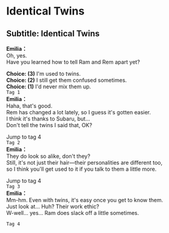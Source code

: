 # Identical Twins

  
## Subtitle: Identical Twins
  
**Emilia：**  
Oh, yes.  
Have you learned how to tell Ram and Rem apart yet?  
  
**Choice: (3)**  I'm used to twins.  
**Choice: (2)**  I still get them confused sometimes.  
**Choice: (1)**  I'd never mix them up.  
`Tag 1`  
**Emilia：**  
Haha, that's good.  
Rem has changed a lot lately, so I guess it's gotten easier.  
I think it's thanks to Subaru, but...  
 Don't tell the twins I said that, OK?  
  
Jump to tag 4  
`Tag 2`  
**Emilia：**  
They do look so alike, don't they?  
Still, it's not just their hair—their personalities are different too,  
so I think you'll get used to it if you talk to them a little more.  
  
Jump to tag 4  
`Tag 3`  
**Emilia：**  
Mm-hm. Even with twins, it's easy once you get to know them.  
Just look at... Huh? Their work ethic?  
W-well... yes... Ram does slack off a little sometimes.  
  
`Tag 4`  
